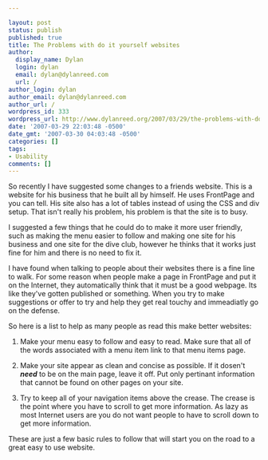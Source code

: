 ```yaml
---

layout: post
status: publish
published: true
title: The Problems with do it yourself websites
author:
  display_name: Dylan
  login: dylan
  email: dylan@dylanreed.com
  url: /
author_login: dylan
author_email: dylan@dylanreed.com
author_url: /
wordpress_id: 333
wordpress_url: http://www.dylanreed.org/2007/03/29/the-problems-with-do-it-yourself-websites/
date: '2007-03-29 22:03:48 -0500'
date_gmt: '2007-03-30 04:03:48 -0500'
categories: []
tags:
- Usability
comments: []
---
```


So recently I have suggested some changes to a friends website. This is a website for his business that he built all by himself. He uses FrontPage and you can tell. His site also has a lot of tables instead of using the CSS and div setup. That isn't really his problem, his problem is that the site is to busy.

I suggested a few things that he could do to make it more user friendly, such as making the menu easier to follow and making one site for his business and one site for the dive club, however he thinks that it works just fine for him and there is no need to fix it.

I have found when talking to people about their websites there is a fine line to walk. For some reason when people make a page in FrontPage and put it on the Internet, they automatically think that it must be a good webpage. Its like they've gotten published or something. When you try to make suggestions or offer to try and help they get real touchy and immeadiatly go on the defense.

So here is a list to help as many people as read this make better websites:

1. Make your menu easy to follow and easy to read. Make sure that all of the words associated with a menu item link to that menu items page.

2. Make your site appear as clean and concise as possible. If it dosen't **_need_** to be on the main page, leave it off. Put only pertinant information that cannot be found on other pages on your site.

3. Try to keep all of your navigation items above the crease. The crease is the point where you have to scroll to get more information. As lazy as most Internet users are you do not want people to have to scroll down to get more information.

These are just a few basic rules to follow that will start you on the road to a great easy to use website.
